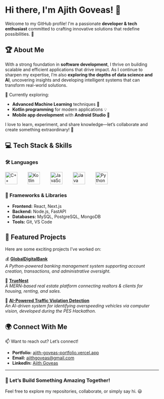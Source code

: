 # Hi there, I'm Ajith Goveas! 👋  

Welcome to my GitHub profile! I'm a passionate **developer & tech enthusiast** committed to crafting innovative solutions that redefine possibilities. 🚀  

## 🏆 About Me  
With a strong foundation in **software development**, I thrive on building scalable and efficient applications that drive impact. As I continue to sharpen my expertise, I’m also **exploring the depths of data science and AI**, uncovering insights and developing intelligent systems that can transform real-world solutions.  

📌 Currently exploring:  
- **Advanced Machine Learning** techniques 🤖  
- **Kotlin programming** for modern applications 💡  
- **Mobile app development** with **Android Studio** 📱  

I love to learn, experiment, and share knowledge—let’s collaborate and create something extraordinary! 🌟  

## 💻 Tech Stack & Skills  
### 🛠️ Languages

<p align="left">
  <a href="https://cplusplus.com/" target="_blank" style="margin-right: 30px;"><img src="https://cdn.jsdelivr.net/gh/devicons/devicon/icons/cplusplus/cplusplus-original.svg" height="40" alt="C++"/></a>
  <a href="https://kotlinlang.org/" target="_blank" style="margin-right: 30px;"><img src="https://cdn.jsdelivr.net/gh/devicons/devicon/icons/kotlin/kotlin-original.svg" height="40" alt="Kotlin"/></a>
  <a href="https://developer.mozilla.org/en-US/docs/Web/JavaScript" target="_blank" style="margin-right: 30px;"><img src="https://cdn.jsdelivr.net/gh/devicons/devicon/icons/javascript/javascript-original.svg" height="40" alt="JavaScript"/></a>
  <a href="https://www.java.com/" target="_blank" style="margin-right: 30px;"><img src="https://cdn.jsdelivr.net/gh/devicons/devicon/icons/java/java-original.svg" height="40" alt="Java"/></a>
  <a href="https://www.python.org/" target="_blank" style="margin-right: 30px;"><img src="https://cdn.jsdelivr.net/gh/devicons/devicon/icons/python/python-original.svg" height="40" alt="Python"/></a>
</p>

### 🔹 Frameworks & Libraries  
- **Frontend:** React, Next.js  
- **Backend:** Node.js, FastAPI  
- **Databases:** MySQL, PostgreSQL, MongoDB  
- **Tools:** Git, VS Code  

## 🚀 Featured Projects  
Here are some exciting projects I’ve worked on:  

💰 **[GlobalDigitalBank](https://github.com/AjithGoveas/My-Banking-World)**  
*A Python-powered banking management system supporting account creation, transactions, and administrative oversight.*  

🏡 **[TrueNest](https://github.com/AjithGoveas/TrueNest)**  
*A MERN-based real estate platform connecting realtors & clients for housing, renting, and sales.*  

🚦 **[AI-Powered Traffic Violation Detection](https://github.com/Pranava-Pai-N/AI-DRIVEN-OVERSPEEDING-DETECTION-PES-HACKATHON)**  
*An AI-driven system for identifying overspeeding vehicles via computer vision, developed during the PES Hackathon.*  

## 🌍 Connect With Me  
📫 Want to reach out? Let’s connect!  

- **Portfolio:** [ajith-goveas-portfolio.vercel.app](https://ajith-goveas-portfolio.vercel.app/)  
- **Email:** [ajithgoveas@gmail.com](mailto:ajithgoveas@gmail.com)  
- **LinkedIn:** [Ajith Goveas](https://www.linkedin.com/in/ajithgoveas/)  

---

### 🎯 Let’s Build Something Amazing Together!  
Feel free to explore my repositories, collaborate, or simply say hi. 😃  

<!---
AjithGoveas/AjithGoveas is a ✨ special ✨ repository because its `README.md` (this file) appears on your GitHub profile.
You can click the Preview link to take a look at your changes.
--->

